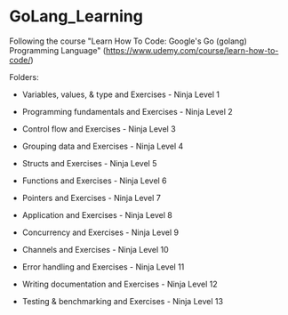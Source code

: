 # GoLang_Learning

Following the course "Learn How To Code: Google's Go (golang) Programming Language" (https://www.udemy.com/course/learn-how-to-code/)

Folders:

- Variables, values, & type and Exercises - Ninja Level 1

- Programming fundamentals and Exercises - Ninja Level 2

- Control flow and Exercises - Ninja Level 3

- Grouping data and Exercises - Ninja Level 4

- Structs and Exercises - Ninja Level 5

- Functions and Exercises - Ninja Level 6

- Pointers and Exercises - Ninja Level 7

- Application and Exercises - Ninja Level 8

- Concurrency and Exercises - Ninja Level 9

- Channels and Exercises - Ninja Level 10

- Error handling and Exercises - Ninja Level 11

- Writing documentation and Exercises - Ninja Level 12

- Testing & benchmarking and Exercises - Ninja Level 13

